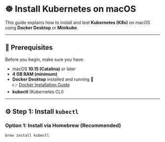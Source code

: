 # ☸️ Install Kubernetes on macOS

This guide explains how to install and test **Kubernetes (K8s)** on macOS using **Docker Desktop** or **Minikube**.

---

## 🧩 Prerequisites

Before you begin, make sure you have:

- macOS **10.15 (Catalina)** or later  
- **4 GB RAM (minimum)**  
- **Docker Desktop** installed and running 🐳  
  👉 [Docker Installation Guide](./README.md)
- **kubectl** (Kubernetes CLI)

---

## ⚙️ Step 1: Install `kubectl`

### Option 1: Install via Homebrew (Recommended)

```bash
brew install kubectl
